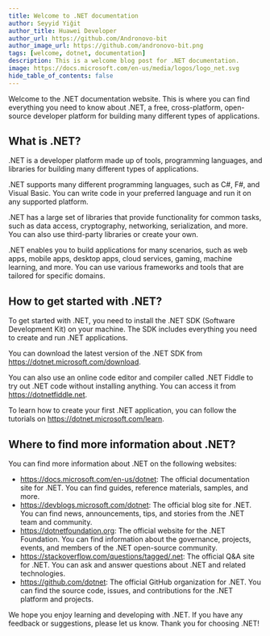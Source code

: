```yaml
---
title: Welcome to .NET documentation
author: Seyyid Yiğit
author_title: Huawei Developer
author_url: https://github.com/Andronovo-bit
author_image_url: https://github.com/andronovo-bit.png
tags: [welcome, dotnet, documentation]
description: This is a welcome blog post for .NET documentation.
image: https://docs.microsoft.com/en-us/media/logos/logo_net.svg
hide_table_of_contents: false
---
```


Welcome to the .NET documentation website. This is where you can find everything you need to know about .NET, a free, cross-platform, open-source developer platform for building many different types of applications.

## What is .NET?

.NET is a developer platform made up of tools, programming languages, and libraries for building many different types of applications.

.NET supports many different programming languages, such as C#, F#, and Visual Basic. You can write code in your preferred language and run it on any supported platform.

.NET has a large set of libraries that provide functionality for common tasks, such as data access, cryptography, networking, serialization, and more. You can also use third-party libraries or create your own.

.NET enables you to build applications for many scenarios, such as web apps, mobile apps, desktop apps, cloud services, gaming, machine learning, and more. You can use various frameworks and tools that are tailored for specific domains.

## How to get started with .NET?

To get started with .NET, you need to install the .NET SDK (Software Development Kit) on your machine. The SDK includes everything you need to create and run .NET applications.

You can download the latest version of the .NET SDK from https://dotnet.microsoft.com/download.

You can also use an online code editor and compiler called .NET Fiddle to try out .NET code without installing anything. You can access it from https://dotnetfiddle.net.

To learn how to create your first .NET application, you can follow the tutorials on https://dotnet.microsoft.com/learn.

## Where to find more information about .NET?

You can find more information about .NET on the following websites:

- https://docs.microsoft.com/en-us/dotnet: The official documentation site for .NET. You can find guides, reference materials, samples, and more.
- https://devblogs.microsoft.com/dotnet: The official blog site for .NET. You can find news, announcements, tips, and stories from the .NET team and community.
- https://dotnetfoundation.org: The official website for the .NET Foundation. You can find information about the governance, projects, events, and members of the .NET open-source community.
- https://stackoverflow.com/questions/tagged/.net: The official Q&A site for .NET. You can ask and answer questions about .NET and related technologies.
- https://github.com/dotnet: The official GitHub organization for .NET. You can find the source code, issues, and contributions for the .NET platform and projects.

We hope you enjoy learning and developing with .NET. If you have any feedback or suggestions, please let us know. Thank you for choosing .NET!